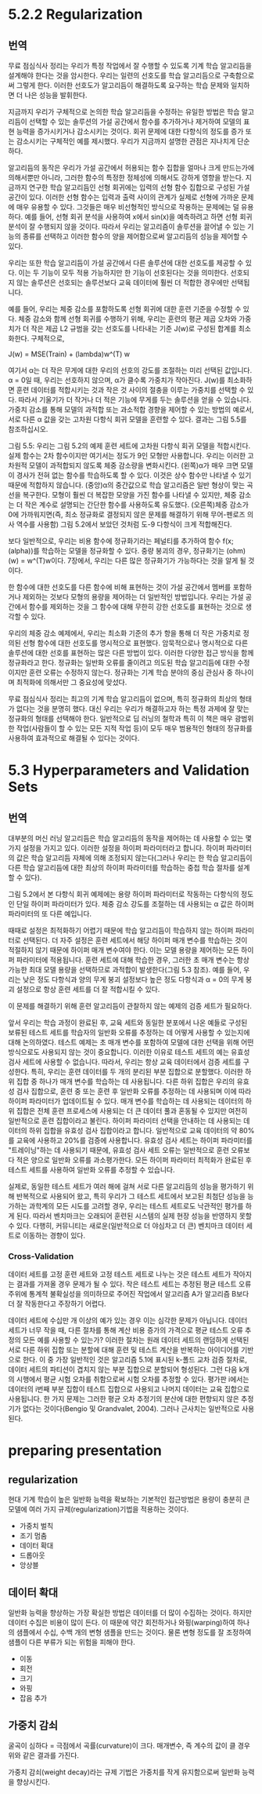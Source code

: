 # 5.2.2 Regularization

## 번역

무료 점심식사 정리는 우리가 특정 작업에서 잘 수행할 수 있도록 기계 학습 알고리듬을 설계해야 한다는 것을 암시한다. 우리는 일련의 선호도를 학습 알고리듬으로 구축함으로써 그렇게 한다. 이러한 선호도가 알고리듬이 해결하도록 요구하는 학습 문제와 일치하면 더 나은 성능을 발휘한다.

지금까지 우리가 구체적으로 논의한 학습 알고리듬을 수정하는 유일한 방법은 학습 알고리듬이 선택할 수 있는 솔루션의 가설 공간에서 함수를 추가하거나 제거하여 모델의 표현 능력을 증가시키거나 감소시키는 것이다. 회귀 문제에 대한 다항식의 정도를 증가 또는 감소시키는 구체적인 예를 제시했다. 우리가 지금까지 설명한 관점은 지나치게 단순하다.

알고리듬의 동작은 우리가 가설 공간에서 허용되는 함수 집합을 얼마나 크게 만드는가에 의해서뿐만 아니라, 그러한 함수의 특정한 정체성에 의해서도 강하게 영향을 받는다. 지금까지 연구한 학습 알고리듬인 선형 회귀에는 입력의 선형 함수 집합으로 구성된 가설 공간이 있다. 이러한 선형 함수는 입력과 출력 사이의 관계가 실제로 선형에 가까운 문제에 매우 유용할 수 있다. 그것들은 매우 비선형적인 방식으로 작용하는 문제에는 덜 유용하다. 예를 들어, 선형 회귀 분석을 사용하여 x에서 sin(x)을 예측하려고 하면 선형 회귀 분석이 잘 수행되지 않을 것이다. 따라서 우리는 알고리즘이 솔루션을 끌어낼 수 있는 기능의 종류를 선택하고 이러한 함수의 양을 제어함으로써 알고리듬의 성능을 제어할 수 있다.

우리는 또한 학습 알고리듬이 가설 공간에서 다른 솔루션에 대한 선호도를 제공할 수 있다. 이는 두 기능이 모두 적용 가능하지만 한 기능이 선호된다는 것을 의미한다. 선호되지 않는 솔루션은 선호되는 솔루션보다 교육 데이터에 훨씬 더 적합한 경우에만 선택됩니다.

예를 들어, 우리는 체중 감소를 포함하도록 선형 회귀에 대한 훈련 기준을 수정할 수 있다. 체중 감소와 함께 선형 회귀를 수행하기 위해, 우리는 훈련의 평균 제곱 오차와 가중치가 더 작은 제곱 L2 규범을 갖는 선호도를 나타내는 기준 J(w)로 구성된 합계를 최소화한다. 구체적으로,

J(w) = MSE(Train) + (lambda)w^(T) w

여기서 α는 더 작은 무게에 대한 우리의 선호의 강도를 조절하는 미리 선택된 값입니다. α = 0일 때, 우리는 선호하지 않으며, α가 클수록 가중치가 작아진다. J(w)를 최소화하면 훈련 데이터를 적합시키는 것과 작은 것 사이의 절충을 이루는 가중치를 선택할 수 있다. 따라서 기울기가 더 작거나 더 적은 기능에 무게를 두는 솔루션을 얻을 수 있습니다. 가중치 감소를 통해 모델의 과적합 또는 과소적합 경향을 제어할 수 있는 방법의 예로서, 서로 다른 α 값을 갖는 고차원 다항식 회귀 모델을 훈련할 수 있다. 결과는 그림 5.5를 참조하십시오.

그림 5.5: 우리는 그림 5.2의 예제 훈련 세트에 고차원 다항식 회귀 모델을 적합시킨다. 실제 함수는 2차 함수이지만 여기서는 정도가 9인 모형만 사용합니다. 우리는 이러한 고차원적 모델이 과적합되지 않도록 체중 감소량을 변화시킨다. (왼쪽)α가 매우 크면 모델이 경사가 전혀 없는 함수를 학습하도록 할 수 있다. 이것은 상수 함수만 나타낼 수 있기 때문에 적합하지 않습니다. (중앙)α의 중간값으로 학습 알고리즘은 일반 형상이 맞는 곡선을 복구한다.
모형이 훨씬 더 복잡한 모양을 가진 함수를 나타낼 수 있지만, 체중 감소는 더 작은 계수로 설명되는 간단한 함수를 사용하도록 유도했다. (오른쪽)체중 감소가 0에 가까워지면(즉, 최소 정규화로 결정되지 않은 문제를 해결하기 위해 무어-펜로즈 의사 역수를 사용함) 그림 5.2에서 보았던 것처럼 도-9 다항식이 크게 적합해진다.

보다 일반적으로, 우리는 비용 함수에 정규화기라는 페널티를 추가하여 함수 f(x; (alpha))를 학습하는 모델을 정규화할 수 있다. 중량 붕괴의 경우, 정규화기는 (ohm)(w) = w^(T)w이다. 7장에서, 우리는 다른 많은 정규화기가 가능하다는 것을 알게 될 것이다.

한 함수에 대한 선호도를 다른 함수에 비해 표현하는 것이 가설 공간에서 멤버를 포함하거나 제외하는 것보다 모형의 용량을 제어하는 더 일반적인 방법입니다. 우리는 가설 공간에서 함수를 제외하는 것을 그 함수에 대해 무한히 강한 선호도를 표현하는 것으로 생각할 수 있다.

우리의 체중 감소 예제에서, 우리는 최소화 기준의 추가 항을 통해 더 작은 가중치로 정의된 선형 함수에 대한 선호도를 명시적으로 표현했다. 암묵적으로나 명시적으로 다른 솔루션에 대한 선호를 표현하는 많은 다른 방법이 있다. 이러한 다양한 접근 방식을 함께 정규화라고 한다. 정규화는 일반화 오류를 줄이려고 의도된 학습 알고리듬에 대한 수정이지만 훈련 오류는 수정하지 않는다. 정규화는 기계 학습 분야의 중심 관심사 중 하나이며 최적화에 의해서만 그 중요성에 맞섰다.

무료 점심식사 정리는 최고의 기계 학습 알고리듬이 없으며, 특히 정규화의 최상의 형태가 없다는 것을 분명히 했다. 대신 우리는 우리가 해결하고자 하는 특정 과제에 잘 맞는 정규화의 형태를 선택해야 한다. 일반적으로 딥 러닝의 철학과 특히 이 책은 매우 광범위한 작업(사람들이 할 수 있는 모든 지적 작업 등)이 모두 매우 범용적인 형태의 정규화를 사용하여 효과적으로 해결될 수 있다는 것이다.

# 5.3 Hyperparameters and Validation Sets

## 번역

대부분의 머신 러닝 알고리듬은 학습 알고리듬의 동작을 제어하는 데 사용할 수 있는 몇 가지 설정을 가지고 있다. 이러한 설정을 하이퍼 파라미터라고 합니다. 하이퍼 파라미터의 값은 학습 알고리듬 자체에 의해 조정되지 않는다(그러나 우리는 한 학습 알고리듬이 다른 학습 알고리듬에 대한 최상의 하이퍼 파라미터를 학습하는 중첩 학습 절차를 설계할 수 있다).

그림 5.2에서 본 다항식 회귀 예제에는 용량 하이퍼 파라미터로 작동하는 다항식의 정도인 단일 하이퍼 파라미터가 있다. 체중 감소 강도를 조절하는 데 사용되는 α 값은 하이퍼 파라미터의 또 다른 예입니다.

때때로 설정은 최적화하기 어렵기 때문에 학습 알고리듬이 학습하지 않는 하이퍼 파라미터로 선택된다. 더 자주 설정은 훈련 세트에서 해당 하이퍼 매개 변수를 학습하는 것이 적절하지 않기 때문에 하이퍼 매개 변수여야 한다. 이는 모델 용량을 제어하는 모든 하이퍼 파라미터에 적용됩니다. 훈련 세트에 대해 학습한 경우, 그러한 초 매개 변수는 항상 가능한 최대 모델 용량을 선택하므로 과적합이 발생한다(그림 5.3 참조). 예를 들어, 우리는 낮은 정도 다항식과 양의 무게 붕괴 설정보다 높은 정도 다항식과 α = 0의 무게 붕괴 설정으로 항상 훈련 세트를 더 잘 적합시킬 수 있다.

이 문제를 해결하기 위해 훈련 알고리듬이 관찰하지 않는 예제의 검증 세트가 필요하다.

앞서 우리는 학습 과정이 완료된 후, 교육 세트와 동일한 분포에서 나온 예들로 구성된 보류된 테스트 세트를 학습자의 일반화 오류를 추정하는 데 어떻게 사용할 수 있는지에 대해 논의하였다. 테스트 예제는 초 매개 변수를 포함하여 모델에 대한 선택을 위해 어떤 방식으로도 사용되지 않는 것이 중요합니다. 이러한 이유로 테스트 세트의 예는 유효성 검사 세트에 사용할 수 없습니다. 따라서, 우리는 항상 교육 데이터에서 검증 세트를 구성한다. 특히, 우리는 훈련 데이터를 두 개의 분리된 부분 집합으로 분할했다. 이러한 하위 집합 중 하나가 매개 변수를 학습하는 데 사용됩니다. 다른 하위 집합은 우리의 유효성 검사 집합으로, 훈련 중 또는 훈련 후 일반화 오류를 추정하는 데 사용되며 이에 따라 하이퍼 파라미터가 업데이트될 수 있다. 매개 변수를 학습하는 데 사용되는 데이터의 하위 집합은 전체 훈련 프로세스에 사용되는 더 큰 데이터 풀과 혼동될 수 있지만 여전히 일반적으로 훈련 집합이라고 불린다. 하이퍼 파라미터 선택을 안내하는 데 사용되는 데이터의 하위 집합을 유효성 검사 집합이라고 합니다. 일반적으로 교육 데이터의 약 80%를 교육에 사용하고 20%를 검증에 사용합니다. 유효성 검사 세트는 하이퍼 파라미터를 "트레이닝"하는 데 사용되기 때문에, 유효성 검사 세트 오류는 일반적으로 훈련 오류보다 적은 양으로 일반화 오류를 과소평가한다. 모든 하이퍼 파라미터 최적화가 완료된 후 테스트 세트를 사용하여 일반화 오류를 추정할 수 있습니다.

실제로, 동일한 테스트 세트가 여러 해에 걸쳐 서로 다른 알고리듬의 성능을 평가하기 위해 반복적으로 사용되어 왔고, 특히 우리가 그 테스트 세트에서 보고된 최첨단 성능을 능가하는 과학계의 모든 시도를 고려할 경우, 우리는 테스트 세트로도 낙관적인 평가를 하게 된다. 따라서 벤치마크는 오래되어 훈련된 시스템의 실제 현장 성능을 반영하지 못할 수 있다. 다행히, 커뮤니티는 새로운(일반적으로 더 야심차고 더 큰) 벤치마크 데이터 세트로 이동하는 경향이 있다.

### Cross-Validation

데이터 세트를 고정 훈련 세트와 고정 테스트 세트로 나누는 것은 테스트 세트가 작아지는 결과를 가져올 경우 문제가 될 수 있다. 작은 테스트 세트는 추정된 평균 테스트 오류 주위에 통계적 불확실성을 의미하므로 주어진 작업에서 알고리즘 A가 알고리즘 B보다 더 잘 작동한다고 주장하기 어렵다.

데이터 세트에 수십만 개 이상의 예가 있는 경우 이는 심각한 문제가 아닙니다. 데이터 세트가 너무 작을 때, 다른 절차를 통해 계산 비용 증가의 가격으로 평균 테스트 오류 추정의 모든 예를 사용할 수 있는가? 이러한 절차는 원래 데이터 세트의 랜덤하게 선택된 서로 다른 하위 집합 또는 분할에 대해 훈련 및 테스트 계산을 반복하는 아이디어를 기반으로 한다. 이 중 가장 일반적인 것은 알고리즘 5.1에 표시된 k-폴드 교차 검증 절차로, 데이터 세트의 파티션이 겹치지 않는 부분 집합으로 분할되어 형성된다. 그런 다음 k개의 시행에서 평균 시험 오차를 취함으로써 시험 오차를 추정할 수 있다. 평가판 i에서는 데이터의 i번째 부분 집합이 테스트 집합으로 사용되고 나머지 데이터는 교육 집합으로 사용됩니다. 한 가지 문제는 그러한 평균 오차 추정기의 분산에 대한 편향되지 않은 추정기가 없다는 것이다(Bengio 및 Grandvalet, 2004). 그러나 근사치는 일반적으로 사용된다.


# preparing presentation
## regularization
현대 기계 학습이 높은 일반화 능력을 확보하는 기본적인 접근방법은 용량이 충분히 큰 모델에 여러 가지 규제(regularization)기법을 적용하는 것이다.
- 가중치 벌칙
- 조기 멈춤
- 데이터 확대
- 드롭아웃
- 앙상블

## 데이터 확대
일반화 능력을 향상하는 가장 확실한 방법은 데이터를 더 많이 수집하는 것이다. 하지만 데이터 수집은 비용이 많이 든다. 이 때문에 약간 회전하거나 와핑(warping)하여 하나의 샘플에서 수십, 수백 개의 변형 샘플을 만드는 것이다. 물론 변형 정도를 잘 조정하여 샘플이 다른 부류가 되는 위험을 피해야 한다. 
- 이동
- 회전
- 크기
- 와핑
- 잡음 추가

## 가중치 감쇠
굴곡이 심하다 = 극점에서 곡률(curvature)이 크다.
매개변수, 즉 계수의 값이 클 경우 위와 같은 결과를 가진다.

가중치 감쇠(weight decay)라는 규제 기법은 가중치를 작게 유지함으로써 일반화 능력을 향상시킨다.